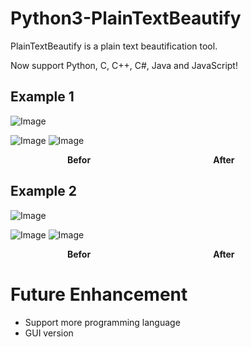 # Python3-PlainTextBeautify
PlainTextBeautify is a plain text beautification tool.

Now support Python, C, C++, C#, Java and JavaScript!

## Example 1

![Image](https://i.imgur.com/m5KZMUJ.png)

![Image](https://i.imgur.com/9vRaojN.png)
![Image](https://i.imgur.com/MqzEcpY.png)

**&ensp;&emsp;&emsp;&emsp;&emsp;&emsp;&emsp;Befor&emsp;&emsp;&emsp;&emsp;&emsp;&emsp;&emsp;&emsp;&emsp;&emsp;&emsp;&emsp;&emsp;&emsp;After** 

## Example 2

![Image](https://i.imgur.com/mEmvG3Z.png)

![Image](https://i.imgur.com/MzqvSdF.png)
![Image](https://i.imgur.com/gwsq0bn.png)

**&ensp;&emsp;&emsp;&emsp;&emsp;&emsp;&emsp;Befor&emsp;&emsp;&emsp;&emsp;&emsp;&emsp;&emsp;&emsp;&emsp;&emsp;&emsp;&emsp;&emsp;&emsp;After**
# Future Enhancement
* Support more programming language
* GUI version